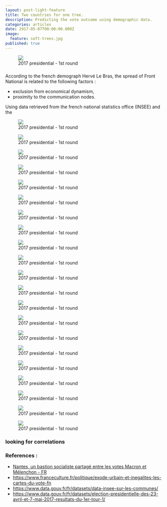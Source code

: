 ```yaml
---
layout: post-light-feature
title: Two countries for one tree.
description: Predicting the vote outcome using demographic data.
categories: articles
date: 2917-05-07T00:00:00.000Z
image:
  feature: soft-trees.jpg
published: true
---
```




<figure>
	<img src="/images/french_elections/maps/unnamed-chunk-8-1.png">
	<figcaption>2017 presidential - 1st round</figcaption>
</figure>

### 

According to the french demograph Hervé Le Bras, the spread of Front National is related to the following factors :
- exclusion from economical dynamism,
- proximity to the communication nodes.

Using data retrieved from the french national statistics office (INSEE) and the 

<figure>
	<img src="/images/french_elections/maps/unnamed-chunk-8-2.png">
	<figcaption>2017 presidential - 1st round</figcaption>
</figure>

<figure>
	<img src="/images/french_elections/maps/unnamed-chunk-9-1.png">
	<figcaption>2017 presidential - 1st round</figcaption>
</figure>

<figure>
	<img src="/images/french_elections/maps/unnamed-chunk-8-3.png">
	<figcaption>2017 presidential - 1st round</figcaption>
</figure>

<figure>
	<img src="/images/french_elections/maps/unnamed-chunk-8-4.png">
	<figcaption>2017 presidential - 1st round</figcaption>
</figure>

<figure>
	<img src="/images/french_elections/maps/unnamed-chunk-8-5.png">
	<figcaption>2017 presidential - 1st round</figcaption>
</figure>

<figure>
	<img src="/images/french_elections/maps/unnamed-chunk-8-6.png">
	<figcaption>2017 presidential - 1st round</figcaption>
</figure>

<figure>
	<img src="/images/french_elections/model_selection/unnamed-chunk-6-1.png">
	<figcaption>2017 presidential - 1st round</figcaption>
</figure>

<figure>
	<img src="/images/french_elections/model_selection/unnamed-chunk-7-1.png">
	<figcaption>2017 presidential - 1st round</figcaption>
</figure>

<figure>
	<img src="/images/french_elections/model_selection/unnamed-chunk-9-1.png">
	<figcaption>2017 presidential - 1st round</figcaption>
</figure>

<figure>
	<img src="/images/french_elections/model_selection/unnamed-chunk-9-2.png">
	<figcaption>2017 presidential - 1st round</figcaption>
</figure>

<figure>
	<img src="/images/french_elections/model_selection/unnamed-chunk-9-3.png">
	<figcaption>2017 presidential - 1st round</figcaption>
</figure>


<figure>
	<img src="/images/french_elections/model_selection/unnamed-chunk-9-4.png">
	<figcaption>2017 presidential - 1st round</figcaption>
</figure>


<figure>
	<img src="/images/french_elections/model_selection/unnamed-chunk-9-5.png">
	<figcaption>2017 presidential - 1st round</figcaption>
</figure>


<figure>
	<img src="/images/french_elections/model_selection/unnamed-chunk-9-6.png">
	<figcaption>2017 presidential - 1st round</figcaption>
</figure>


<figure>
	<img src="/images/french_elections/model_selection/unnamed-chunk-9-7.png">
	<figcaption>2017 presidential - 1st round</figcaption>
</figure>


<figure>
	<img src="/images/french_elections/model_selection/unnamed-chunk-9-8.png">
	<figcaption>2017 presidential - 1st round</figcaption>
</figure>


<figure>
	<img src="/images/french_elections/model_selection/unnamed-chunk-9-9.png">
	<figcaption>2017 presidential - 1st round</figcaption>
</figure>


<figure>
	<img src="/images/french_elections/model_selection/unnamed-chunk-9-10.png">
	<figcaption>2017 presidential - 1st round</figcaption>
</figure>


<figure>
	<img src="/images/french_elections/model_selection/unnamed-chunk-9-11.png">
	<figcaption>2017 presidential - 1st round</figcaption>
</figure>


<figure>
	<img src="/images/french_elections/model_selection/unnamed-chunk-9-12.png">
	<figcaption>2017 presidential - 1st round</figcaption>
</figure>


<figure>
	<img src="/images/french_elections/model_selection/unnamed-chunk-10-1.png">
	<figcaption>2017 presidential - 1st round</figcaption>
</figure>




### looking for correlations 




### References :

- [Nantes, un bastion socialiste partagé entre les votes Macron et Mélenchon - FR](http://www.metropolitiques.eu/Nantes-un-bastion-socialiste.html)
- https://www.franceculture.fr/politique/exode-urbain-et-inegalites-les-cartes-du-vote-fn
- https://www.data.gouv.fr/fr/datasets/data-insee-sur-les-communes/
- https://www.data.gouv.fr/fr/datasets/election-presidentielle-des-23-avril-et-7-mai-2017-resultats-du-1er-tour-1/
